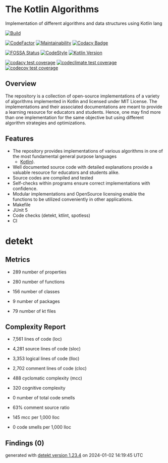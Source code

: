 # The Kotlin Algorithms

Implementation of different algorithms and data structures using Kotlin lang

[![Build](https://github.com/ashtanko/the-algorithms/actions/workflows/ci.yml/badge.svg)](https://github.com/ashtanko/the-algorithms/actions/workflows/ci.yml)


[![CodeFactor](https://www.codefactor.io/repository/github/ashtanko/the-algorithms/badge)](https://www.codefactor.io/repository/github/ashtanko/the-algorithms)
[![Maintainability](https://api.codeclimate.com/v1/badges/1a2a2ecaee3023a36b87/maintainability)](https://codeclimate.com/github/ashtanko/the-algorithms/maintainability)
[![Codacy Badge](https://app.codacy.com/project/badge/Grade/3eecbb4a701d426eb5d1d2dcbb9d7679)](https://app.codacy.com/gh/ashtanko/the-algorithms/dashboard?utm_source=gh&utm_medium=referral&utm_content=&utm_campaign=Badge_grade)

[![FOSSA Status](https://app.fossa.com/api/projects/git%2Bgithub.com%2Fashtanko%2Fthe-algorithms.svg?type=shield)](https://app.fossa.com/projects/git%2Bgithub.com%2Fashtanko%2Fthe-algorithms?ref=badge_shield)
[![CodeStyle](https://img.shields.io/badge/code%20style-%E2%9D%A4-FF4081.svg)](https://ktlint.github.io/)
[![Kotlin Version](https://img.shields.io/badge/kotlin-1.9.0-blue.svg)](http://kotlinlang.org/)

[![codacy test coverage](https://app.codacy.com/project/badge/Coverage/3eecbb4a701d426eb5d1d2dcbb9d7679)](https://app.codacy.com/gh/ashtanko/the-algorithms/dashboard?utm_source=gh&utm_medium=referral&utm_content=&utm_campaign=Badge_coverage)
[![codeclimate test coverage](https://api.codeclimate.com/v1/badges/1a2a2ecaee3023a36b87/test_coverage)](https://codeclimate.com/github/ashtanko/the-algorithms/test_coverage)
[![codecov test coverage](https://codecov.io/gh/ashtanko/the-algorithms/branch/main/graph/badge.svg?token=6vzgrCAl5c)](https://codecov.io/gh/ashtanko/the-algorithms)

## Overview

The repository is a collection of open-source implementations of a variety of algorithms implemented in Kotlin and
licensed under MIT License.
The implementations and their associated documentations are meant to provide a learning resource for educators and
students.
Hence, one may find more than one implementation for the same objective but using different algorithm strategies and
optimizations.

## Features

* The repository provides implementations of various algorithms in one of the most fundamental general purpose languages
  - [Kotlin](https://kotlinlang.org/)).
* Well documented source code with detailed explanations provide a valuable resource for educators and students alike.
* Source codes are compiled and tested
* Self-checks within programs ensure correct implementations with confidence.
* Modular implementations and OpenSource licensing enable the functions to be utilized conveniently in other
  applications.
* Makefile
* JUnit 5
* Code checks (detekt, ktlint, spotless)
* CI
# detekt

## Metrics

* 289 number of properties

* 280 number of functions

* 156 number of classes

* 9 number of packages

* 79 number of kt files

## Complexity Report

* 7,561 lines of code (loc)

* 4,281 source lines of code (sloc)

* 3,353 logical lines of code (lloc)

* 2,702 comment lines of code (cloc)

* 488 cyclomatic complexity (mcc)

* 320 cognitive complexity

* 0 number of total code smells

* 63% comment source ratio

* 145 mcc per 1,000 lloc

* 0 code smells per 1,000 lloc

## Findings (0)

generated with [detekt version 1.23.4](https://detekt.dev/) on 2024-01-02 14:19:45 UTC
